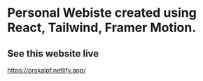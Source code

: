 # Personal Webiste created using React, Tailwind, Framer Motion.
## See this website live
https://prskalpf.netlify.app/
